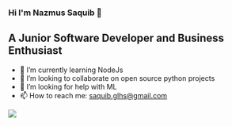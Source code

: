 ### Hi I'm Nazmus Saquib 👋
## A Junior Software Developer and Business Enthusiast 

<!--
**saquib9/saquib9** is a ✨ _special_ ✨ repository because its `README.md` (this file) appears on your GitHub profile.

Here are some ideas to get you started:

- 🔭 I’m currently an undergrad student 
- 🌱 I’m currently learning nodeJS
- 👯 I’m looking to collaborate on python projects
- 🤔 I’m looking for help with ML
- 📫 How to reach me: saquib.glhs@gmail.com



<img src="https://github-readme-stats.vercel.app/api?username=saquib9&&show_icons=true&title_color=ffffff&icon_color=bb2acf&text_color=daf7dc&bg_color=000000">




-->


- 🌱 I’m currently learning NodeJs
- 👯 I’m looking to collaborate on open source python projects
- 🤔 I’m looking for help with ML
- 📫 How to reach me: saquib.glhs@gmail.com



<img src="https://github-readme-stats.vercel.app/api?username=saquib9&&show_icons=true&title_color=ffffff&icon_color=ffff00&text_color=daf7dc&bg_color=000000">
